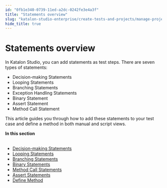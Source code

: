 ```yaml
---
id: "0fb1e340-0739-11ed-a2dc-0242fe3e4a3f"
title: "Statements overview"
slug: "katalon-studio-enterprise/create-tests-and-projects/manage-projects/statements/statements-overview"
hide_title: true
---
```


# <a id="concept-168" class="anchor_top_offset"/><a id="ariaid-title1" class="anchor_top_offset"/>Statements overview

<p xmlns="http://www.w3.org/1999/xhtml" className="p">In <span className="ph">Katalon Studio</span>, you can add statements as test steps. There are seven types of statements:</p> 
<ul xmlns="http://www.w3.org/1999/xhtml" className="ul"><li className="li">Decision-making Statements</li><li className="li">Looping Statements</li><li className="li">Branching Statements</li><li className="li">Exception Handling Statements</li><li className="li">Binary Statement</li><li className="li">Assert Statement</li><li className="li">Method Call Statement</li></ul> 
<p xmlns="http://www.w3.org/1999/xhtml" className="p">This article guides you through how to add these statements to your test case and define a method in both manual and script views.</p> 
<nav xmlns="http://www.w3.org/1999/xhtml" role="navigation" className="related-links"><div className="linklist"><strong>In this section</strong><br /><br /><ul className="linklist"><li className="linklist"><a className="link" href="/docs/katalon-studio-enterprise/create-tests-and-projects/manage-projects/statements/decision-making-statements">Decision-making Statements</a></li><li className="linklist"><a className="link" href="/docs/katalon-studio-enterprise/create-tests-and-projects/manage-projects/statements/looping-statements">Looping Statements</a></li><li className="linklist"><a className="link" href="/docs/katalon-studio-enterprise/create-tests-and-projects/manage-projects/statements/branching-statements">Branching Statements</a></li><li className="linklist"><a className="link" href="/docs/katalon-studio-enterprise/create-tests-and-projects/manage-projects/statements/binary-statements">Binary Statements</a></li><li className="linklist"><a className="link" href="/docs/katalon-studio-enterprise/create-tests-and-projects/manage-projects/statements/method-call-statements">Method Call Statements</a></li><li className="linklist"><a className="link" href="/docs/katalon-studio-enterprise/create-tests-and-projects/manage-projects/statements/assert-statements">Assert Statements</a></li><li className="linklist"><a className="link" href="/docs/katalon-studio-enterprise/create-tests-and-projects/manage-projects/statements/define-method">Define Method</a></li></ul></div></nav> 
